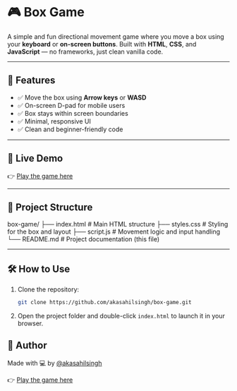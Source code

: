 # 🎮 Box Game

A simple and fun directional movement game where you move a box using your **keyboard** or **on-screen buttons**. Built with **HTML**, **CSS**, and **JavaScript** — no frameworks, just clean vanilla code.

---

## 🧩 Features

- ✅ Move the box using **Arrow keys** or **WASD**
- ✅ On-screen D-pad for mobile users
- ✅ Box stays within screen boundaries
- ✅ Minimal, responsive UI
- ✅ Clean and beginner-friendly code

---

## 🚀 Live Demo

👉 [Play the game here]()

---

## 📁 Project Structure
box-game/
├── index.html # Main HTML structure
├── styles.css # Styling for the box and layout
├── script.js # Movement logic and input handling
└── README.md # Project documentation (this file)


---

## 🛠 How to Use

1. Clone the repository:
   ```bash
   git clone https://github.com/akasahilsingh/box-game.git

2. Open the project folder and double-click `index.html` to launch it in your browser.

## 🙌 Author

Made with 💻 by [@akasahilsingh](https://github.com/akasahilsingh)


👉 [Play the game here](https://your-link.vercel.app)

